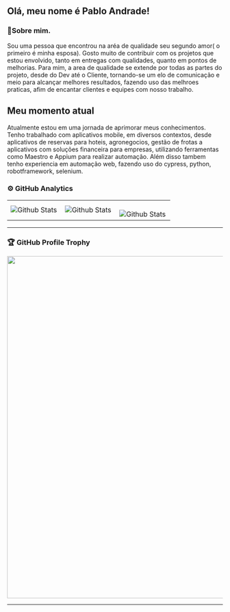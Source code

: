 ## Olá, meu nome é Pablo Andrade!
### 🎫Sobre mim.
 Sou uma pessoa que encontrou na aréa de qualidade seu segundo amor( o primeiro é minha esposa).
  Gosto muito de contribuir com os projetos que estou envolvido, tanto em entregas com qualidades, quanto em pontos
  de melhorias. Para mim, a area de qualidade se extende por todas as partes do projeto, desde do Dev até o Cliente,
  tornando-se um elo de comunicação e meio para alcançar melhores resultados, fazendo uso das melhroes praticas,
  afim de encantar clientes e equipes com nosso trabalho. 
  ## Meu momento atual
  Atualmente estou em uma jornada de aprimorar meus conhecimentos. Tenho trabalhado com aplicativos mobile, em diversos contextos, desde aplicativos de reservas para hoteis, agronegocios, gestão de frotas a aplicativos com soluções financeira para empresas, utilizando ferramentas como Maestro e Appium para realizar automação. Além disso tambem tenho experiencia em automação web, fazendo uso do cypress, python, robotframework, selenium.
### ⚙️ GitHub Analytics

<table>
  <tr>
    <td>
      <img
        align="left"
        src="https://github-readme-stats.vercel.app/api?username=PabloJAndrade&theme=dark&hide_border=false&include_all_commits=true"
        alt="Github Stats"
      />
    </td>
    <td>
      <img
        align="left"
        src="https://github-readme-stats.vercel.app/api/top-langs/?username=PabloJAndrade&theme=dark&hide_border=false&include_all_commits=true&count_private=true&layout=compact"
        alt="Github Stats"
      />
    </td>
    <td>
      <br />
      <img
        align="left"
        src="https://github-readme-streak-stats.herokuapp.com/?user=PabloJAndrade&theme=dark&hide_border=false"
        alt="Github Stats"
      />
    </td>
  </tr>
</table>

--- 

### 🏆 GitHub Profile Trophy

<p align="center">
  <a
    href="https://github.com/ryo-ma/github-profile-trophy"
    title="repositório de troféus"
  >
    <img
      width="800"
      src="https://github-profile-trophy.vercel.app/?username=PabloJAndrade&column=8&theme=darkhub&no-frame=true&no-bg=true"
    />
  </a>
</p>

---
